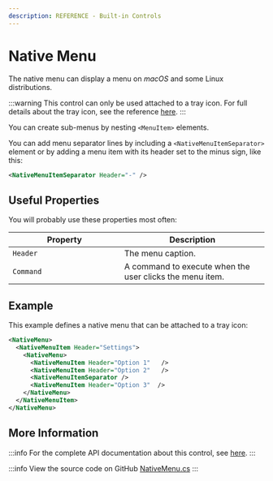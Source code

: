 ```yaml
---
description: REFERENCE - Built-in Controls
---
```


# Native Menu

The native menu can display a menu on _macOS_ and some Linux distributions.

:::warning
This control can only be used attached to a tray icon. For full details about the tray icon, see the reference [here](tray-icon.md).
:::

You can create sub-menus by nesting `<MenuItem>` elements.

You can add menu separator lines by including a `<NativeMenuItemSeparator>` element or by adding a menu item with its header set to the minus sign, like this:

```xml
<NativeMenuItemSeparator Header="-" />
```

## Useful Properties

You will probably use these properties most often:

<table><thead><tr><th width="204">Property</th><th>Description</th></tr></thead><tbody><tr><td><code>Header</code></td><td>The menu caption.</td></tr><tr><td><code>Command</code></td><td>A command to execute when the user clicks the menu item.</td></tr></tbody></table>

## Example

This example defines a native menu that can be attached to a tray icon:

```xml
<NativeMenu>
  <NativeMenuItem Header="Settings">
    <NativeMenu>
      <NativeMenuItem Header="Option 1"   />
      <NativeMenuItem Header="Option 2"   />
      <NativeMenuItemSeparator />
      <NativeMenuItem Header="Option 3"  />
    </NativeMenu>
  </NativeMenuItem>
</NativeMenu>
```

## More Information

:::info
For the complete API documentation about this control, see [here](http://reference.avaloniaui.net/api/Avalonia.Controls/NativeMenu/).
:::

:::info
View the source code on GitHub [NativeMenu.cs](https://github.com/AvaloniaUI/Avalonia/blob/master/src/Avalonia.Controls/NativeMenu.cs)
:::
